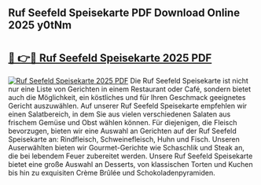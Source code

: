 ## Ruf Seefeld Speisekarte PDF Download Online 2025 y0tNm

# <h2><a href="http://gcc24v0.nevu.top/?p=Ruf+Seefeld+Speisekarte">🔗 👉🔴 Ruf Seefeld Speisekarte 2025 PDF</a></h2>

[![Ruf Seefeld Speisekarte 2025 PDF](https://i.imgur.com/dBaPXMq.png)](http://gcc24v0.nevu.top/?p=Ruf+Seefeld+Speisekarte)
Die Ruf Seefeld Speisekarte ist nicht nur eine Liste von Gerichten in einem Restaurant oder Café, sondern bietet auch die Möglichkeit, ein köstliches und für Ihren Geschmack geeignetes Gericht auszuwählen. Auf unserer Ruf Seefeld Speisekarte empfehlen wir einen Salatbereich, in dem Sie aus vielen verschiedenen Salaten aus frischem Gemüse und Obst wählen können. Für diejenigen, die Fleisch bevorzugen, bieten wir eine Auswahl an Gerichten auf der Ruf Seefeld Speisekarte an: Rindfleisch, Schweinefleisch, Huhn und Fisch. Unseren Auserwählten bieten wir Gourmet-Gerichte wie Schaschlik und Steak an, die bei lebendem Feuer zubereitet werden. Unsere Ruf Seefeld Speisekarte bietet eine große Auswahl an Desserts, von klassischen Torten und Kuchen bis hin zu exquisiten Crème Brûlée und Schokoladenpyramiden.

